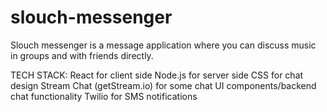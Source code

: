 # slouch-messenger
Slouch messenger is a message application where you can discuss music in groups and with friends directly.

TECH STACK: 
React for client side
Node.js for server side
CSS for chat design
Stream Chat (getStream.io) for some chat UI components/backend chat functionality
Twilio for SMS notifications 